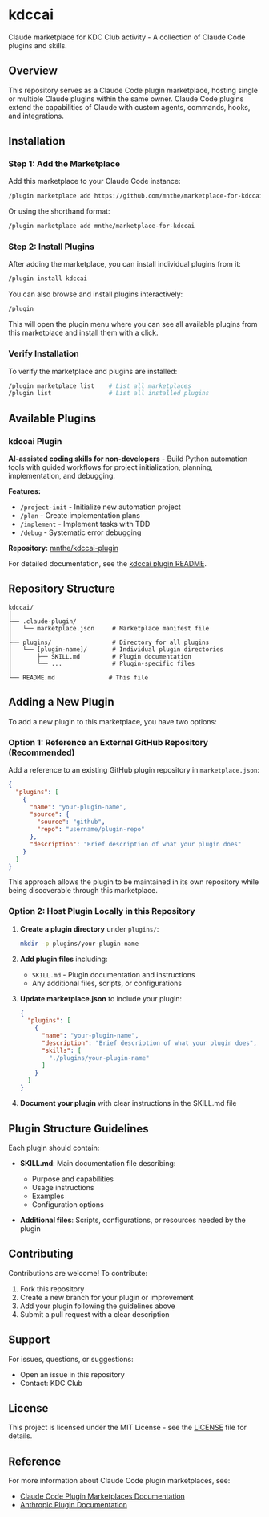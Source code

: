 # kdccai

Claude marketplace for KDC Club activity - A collection of Claude Code plugins and skills.

## Overview

This repository serves as a Claude Code plugin marketplace, hosting single or multiple Claude plugins within the same owner. Claude Code plugins extend the capabilities of Claude with custom agents, commands, hooks, and integrations.

## Installation

### Step 1: Add the Marketplace

Add this marketplace to your Claude Code instance:

```bash
/plugin marketplace add https://github.com/mnthe/marketplace-for-kdccai
```

Or using the shorthand format:

```bash
/plugin marketplace add mnthe/marketplace-for-kdccai
```

### Step 2: Install Plugins

After adding the marketplace, you can install individual plugins from it:

```bash
/plugin install kdccai
```

You can also browse and install plugins interactively:

```bash
/plugin
```

This will open the plugin menu where you can see all available plugins from this marketplace and install them with a click.

### Verify Installation

To verify the marketplace and plugins are installed:

```bash
/plugin marketplace list    # List all marketplaces
/plugin list                # List all installed plugins
```

## Available Plugins

### kdccai Plugin

**AI-assisted coding skills for non-developers** - Build Python automation tools with guided workflows for project initialization, planning, implementation, and debugging.

**Features:**
- `/project-init` - Initialize new automation project
- `/plan` - Create implementation plans
- `/implement` - Implement tasks with TDD
- `/debug` - Systematic error debugging

**Repository:** [mnthe/kdccai-plugin](https://github.com/mnthe/kdccai-plugin)

For detailed documentation, see the [kdccai plugin README](https://github.com/mnthe/kdccai-plugin/blob/main/README.md).

## Repository Structure

```
kdccai/
│
├── .claude-plugin/
│   └── marketplace.json     # Marketplace manifest file
│
├── plugins/                 # Directory for all plugins
│   └── [plugin-name]/       # Individual plugin directories
│       ├── SKILL.md         # Plugin documentation
│       └── ...              # Plugin-specific files
│
└── README.md               # This file
```

## Adding a New Plugin

To add a new plugin to this marketplace, you have two options:

### Option 1: Reference an External GitHub Repository (Recommended)

Add a reference to an existing GitHub plugin repository in `marketplace.json`:

```json
{
  "plugins": [
    {
      "name": "your-plugin-name",
      "source": {
        "source": "github",
        "repo": "username/plugin-repo"
      },
      "description": "Brief description of what your plugin does"
    }
  ]
}
```

This approach allows the plugin to be maintained in its own repository while being discoverable through this marketplace.

### Option 2: Host Plugin Locally in this Repository

1. **Create a plugin directory** under `plugins/`:
   ```bash
   mkdir -p plugins/your-plugin-name
   ```

2. **Add plugin files** including:
   - `SKILL.md` - Plugin documentation and instructions
   - Any additional files, scripts, or configurations

3. **Update marketplace.json** to include your plugin:
   ```json
   {
     "plugins": [
       {
         "name": "your-plugin-name",
         "description": "Brief description of what your plugin does",
         "skills": [
           "./plugins/your-plugin-name"
         ]
       }
     ]
   }
   ```

4. **Document your plugin** with clear instructions in the SKILL.md file

## Plugin Structure Guidelines

Each plugin should contain:

- **SKILL.md**: Main documentation file describing:
  - Purpose and capabilities
  - Usage instructions
  - Examples
  - Configuration options
  
- **Additional files**: Scripts, configurations, or resources needed by the plugin

## Contributing

Contributions are welcome! To contribute:

1. Fork this repository
2. Create a new branch for your plugin or improvement
3. Add your plugin following the guidelines above
4. Submit a pull request with a clear description

## Support

For issues, questions, or suggestions:
- Open an issue in this repository
- Contact: KDC Club

## License

This project is licensed under the MIT License - see the [LICENSE](LICENSE) file for details.

## Reference

For more information about Claude Code plugin marketplaces, see:
- [Claude Code Plugin Marketplaces Documentation](https://docs.claude.com/en/docs/claude-code/plugin-marketplaces)
- [Anthropic Plugin Documentation](https://www.anthropic.com/news/claude-code-plugins)
